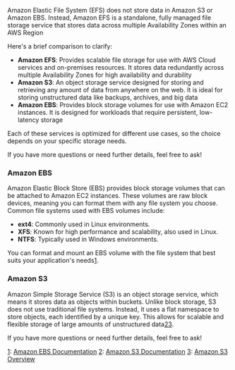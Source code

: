 Amazon Elastic File System (EFS) does not store data in Amazon S3 or Amazon EBS. Instead, Amazon EFS is a standalone, fully managed file storage service that stores data across multiple Availability Zones within an AWS Region

Here's a brief comparison to clarify:

- **Amazon EFS**: Provides scalable file storage for use with AWS Cloud services and on-premises resources. It stores data redundantly across multiple Availability Zones for high availability and durability
- **Amazon S3**: An object storage service designed for storing and retrieving any amount of data from anywhere on the web. It is ideal for storing unstructured data like backups, archives, and big data
- **Amazon EBS**: Provides block storage volumes for use with Amazon EC2 instances. It is designed for workloads that require persistent, low-latency storage

Each of these services is optimized for different use cases, so the choice depends on your specific storage needs.

If you have more questions or need further details, feel free to ask!

### Amazon EBS
Amazon Elastic Block Store (EBS) provides block storage volumes that can be attached to Amazon EC2 instances. These volumes are raw block devices, meaning you can format them with any file system you choose. Common file systems used with EBS volumes include:

- **ext4**: Commonly used in Linux environments.
- **XFS**: Known for high performance and scalability, also used in Linux.
- **NTFS**: Typically used in Windows environments.

You can format and mount an EBS volume with the file system that best suits your application's needs[1](https://docs.aws.amazon.com/ebs/latest/userguide/what-is-ebs.html).

### Amazon S3
Amazon Simple Storage Service (S3) is an object storage service, which means it stores data as objects within buckets. Unlike block storage, S3 does not use traditional file systems. Instead, it uses a flat namespace to store objects, each identified by a unique key. This allows for scalable and flexible storage of large amounts of unstructured data[2](https://docs.aws.amazon.com/ebs/latest/userguide/ebs-using-volumes.html)[3](https://docs.aws.amazon.com/ebs/latest/userguide/recognize-expanded-volume-linux.html).

If you have more questions or need further details, feel free to ask!

[1](https://docs.aws.amazon.com/ebs/latest/userguide/what-is-ebs.html): [Amazon EBS Documentation](https://docs.aws.amazon.com/ebs/latest/userguide/what-is-ebs.html)
[2](https://docs.aws.amazon.com/ebs/latest/userguide/ebs-using-volumes.html): [Amazon S3 Documentation](https://docs.aws.amazon.com/AmazonS3/latest/userguide/Welcome.html)
[3](https://docs.aws.amazon.com/ebs/latest/userguide/recognize-expanded-volume-linux.html): [Amazon S3 Overview](https://aws.amazon.com/s3/)